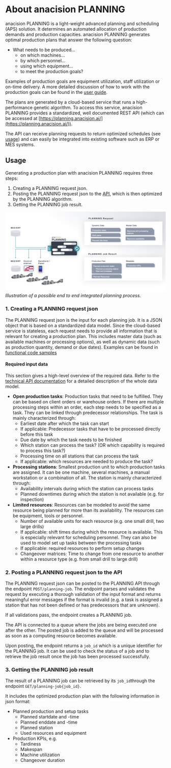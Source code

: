 # About anacision PLANNING

anacision PLANNING is a light-weight advanced planning and scheduling (APS) solution. It determines
an automated allocation of production demands and production capacities. anacision PLANNING generates 
optimal production plans that answer the following question:

* What needs to be produced...
  * on which machines...
  * by which personnel...
  * using which equipment...
  * to meet the production goals?

Examples of production goals are equipment utilization, staff utilization or on-time delivery.
A more detailed discussion of how to work with the production goals can be found in the [user guide](../user_guide/user_guide.md#production_goals).


The plans are generated by a cloud-based service that runs a high-performance genetic algorithm. To access
this service, anacision PLANNING provides a standardized, well documented REST API (which can be accessed at 
[https://planning.anacision.ai/](https://planning.anacision.ai/)).

The API can receive planning requests to return optimized schedules (see [usage](#usage)) and can easily be integrated into existing
software such as ERP or MES systems.

## Usage

Generating a production plan with anacision PLANNING requires three steps:
1. Creating a PLANNING request json. 
2. Posting the PLANNING request json to the [API](https://planning.anacision.ai/), which is then optimized by the PLANNING algorithm.
3. Getting the PLANNING job result.


![Illustration of possible end to end integration](user_flow.png)*Illustration of a possible end to end integrated planning process.*


### 1. Creating a PLANNING request json

The PLANNING request json is the input for each planning job. It is a JSON object that 
is based on a standardized data model. Since the cloud-based service is stateless, 
each request needs to provide all information that is relevant 
for creating a production plan. This includes master data (such as available machines or processing options),
as well as dynamic
data (such as production quantity, demand or due dates). Examples can be found in [functional code samples](../user_guide/working_code_samples.md)


#### Required input data

This section gives a high-level overview of the required data. Refer to the 
[technical API documentation](https://planning.anacision.ai/docs) for a detailed 
description of the whole data model.

* **Open production tasks**: Production tasks that need to be fulfilled. They can be based on client orders or warehouse orders. 
 If there are multiple processing steps within an order, each step needs to be specified as a task. They can be linked
 through predecessor relationships. The task is mainly characterized through:
    * Earliest date after which the task can start
    * If applicable: Predecessor tasks that have to be processed directly before this task
    * Due date by which the task needs to be finished
    * Which station can process the task? (OR which capability is required to process this task?)
    * Processing time on all stations that can process the task
    * If applicable: which resources are needed to produce the task?
* **Processing stations**: Smallest production unit to which production tasks are assigned. It can be one machine, several machines, a manual workstation or a combination of all. The station is mainly characterized through:
    * Availability intervals during which the station can process tasks
    * Planned downtimes during which the station is not available (e.g. for inspection)
* **Limited resources**: Resources can be modeled to avoid the same resource being planned for more than its availability. The resources can be equipment, tools or personnel.
    * Number of available units for each resource (e.g. one small drill, two large drills)
    * If applicable: shift times during which the resource is available. This is especially
    relevant for scheduling personnel. They can also be used to model set up tasks between the processing tasks
    * If applicable: required resources to perform setup changes
    * Changeover matrices: Time to change from one resource to another within a resource type (e.g. from small drill to large drill)

### 2. Posting a PLANNING request json to the API
The PLANNING request json can be posted to the PLANNING API through the endpoint ```POST/planning-job```.
The endpoint parses and validates the request by executing a thorough validation of the input format
and returns meaningful error messages if the format is invalid (e.g. a task is assigned a station that
has not been defined or has predecessors that are unknown).

If all validations pass, the endpoint creates a PLANNING job. 

The API is connected to a queue where the jobs are being executed one after the other. 
The posted job is added to the queue and will be processed as soon as a computing resource becomes available. 

Upon posting, the endpoint returns a ```job_id``` which is a unique identifier for the PLANNING job. It 
can be used to check the status of a job and to retrieve the job result once the job has
been processed successfully. 




### 3. Getting the PLANNING job result

The result of a PLANNING job can be retrieved by its ```job_id```through the endpoint ```GET/planning-job{job_id}```.

It includes the optimized production plan with the following information in json format:

* Planned production and setup tasks
    * Planned startdate and -time
    * Planned enddate and -time
    * Planned station
    * Used resources and equipment
* Production KPIs, e.g.
    * Tardiness
    * Makespan
    * Machine utilization
    * Changeover duration




